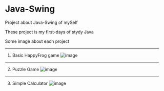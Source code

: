 # Java-Swing
Project about Java-Swing of mySelf

These project is my first-days of stydy Java

Some image about each project 

---
1. Basic HappyFrog game
![image](https://user-images.githubusercontent.com/81293286/114340802-9010b580-9b82-11eb-9bdb-e7e0ba693c21.png)

---
2. Puzzle Game
![image](https://user-images.githubusercontent.com/81293286/114340850-ab7bc080-9b82-11eb-8a6d-4cbf97e1bd83.png)

---
3. Simple Calculator
![image](https://user-images.githubusercontent.com/81293286/114340935-e120a980-9b82-11eb-8eed-aa332f17da83.png)
